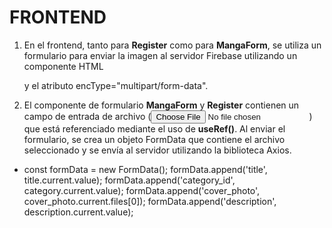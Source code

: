 # FRONTEND
1. En el frontend, tanto para **Register** como para **MangaForm**, se utiliza un formulario para enviar la imagen al servidor Firebase utilizando un componente HTML <form> y el atributo encType="multipart/form-data".

2. El componente de formulario **MangaForm** y **Register** contienen un campo de entrada de archivo (<input type="file">) que está referenciado mediante el uso de **useRef()**. Al enviar el formulario, se crea un objeto FormData que contiene el archivo seleccionado y se envía al servidor utilizando la biblioteca Axios.
  * const formData = new FormData();
    formData.append('title', title.current.value);
    formData.append('category_id', category.current.value);
    formData.append('cover_photo', cover_photo.current.files[0]);
    formData.append('description', description.current.value); 
